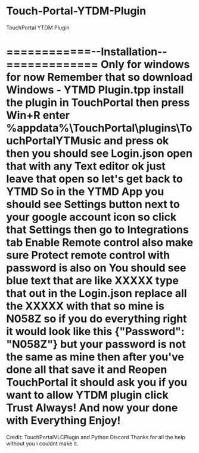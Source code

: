 # Touch-Portal-YTDM-Plugin
TouchPortal YTDM Plugin

============--Installation--=============
Only for windows for now Remember that
so download Windows - YTMD Plugin.tpp
install the plugin in TouchPortal then
press Win+R enter %appdata%\TouchPortal\plugins\TouchPortalYTMusic
and press ok
then you should see Login.json
open that with any Text editor
ok just leave that open
so let's get back to YTMD So in the YTMD App
you should see Settings button next to your google account icon
so click that Settings then go to Integrations tab
Enable Remote control also make sure
Protect remote control with password is also on
You should see blue text that are like XXXXX
type that out in the Login.json
replace all the XXXXX with that so mine is N058Z
so if you do everything right it would look like
this {"Password": "N058Z"} but your password is not the
same as mine then after you've done all that save it
and Reopen TouchPortal it should ask you if you want to allow
YTDM plugin click Trust Always! And now your done with Everything
Enjoy!
===========================================

Credit: TouchPortalVLCPlugin and Python Discord
Thanks for all the help without you i couldnt make it.
